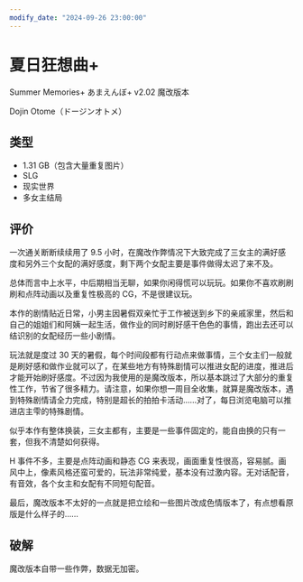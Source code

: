 ```yaml
---
modify_date: "2024-09-26 23:00:00"
---
```


# 夏日狂想曲+

Summer Memories+ あまえんぼ+ v2.02 魔改版本

Dojin Otome（ドージンオトメ）

## 类型

- 1.31 GB（包含大量重复图片）
- SLG
- 现实世界
- 多女主结局

## 评价

一次通关断断续续用了 9.5 小时，在魔改作弊情况下大致完成了三女主的满好感度和另外三个女配的满好感度，剩下两个女配主要是事件做得太迟了来不及。

总体而言中上水平，中后期相当无聊，如果你闲得慌可以玩玩。如果你不喜欢刷刷刷和点阵动画以及重复性极高的 CG，不是很建议玩。

本作的剧情贴近日常，小男主因暑假双亲忙于工作被送到乡下的亲戚家里，然后和自己的姐姐们和阿姨一起生活，做作业的同时刷好感干色色的事情，跑出去还可以结识别的女配经历一些小剧情。

玩法就是度过 30 天的暑假，每个时间段都有行动点来做事情，三个女主们一般就是刷好感和做作业就可以了，在某些地方有特殊剧情可以推进女配的进度，推进后才能开始刷好感度。不过因为我使用的是魔改版本，所以基本跳过了大部分的重复性工作，节省了很多精力。请注意，如果你想一周目全收集，就算是魔改版本，遇到特殊剧情请全力完成，特别是超长的拍拍卡活动……对了，每日浏览电脑可以推进店主雫的特殊剧情。

似乎本作有整体换装，三女主都有，主要是一些事件固定的，能自由换的只有一套，但我不清楚如何获得。

H 事件不多，主要是点阵动画和静态 CG 来表现，画面重复性很高，容易腻。画风中上，像素风格还蛮可爱的，玩法非常纯爱，基本没有过激内容。无对话配音，有音效，各个女主和女配有不同短句配音。

最后，魔改版本不太好的一点就是把立绘和一些图片改成色情版本了，有点想看原版是什么样子的……

## 破解

魔改版本自带一些作弊，数据无加密。
